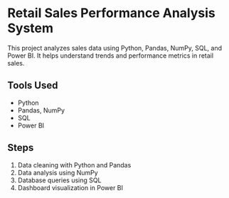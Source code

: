 # Retail Sales Performance Analysis System

This project analyzes sales data using Python, Pandas, NumPy, SQL, and Power BI.
It helps understand trends and performance metrics in retail sales.

## Tools Used
- Python
- Pandas, NumPy
- SQL
- Power BI

## Steps
1. Data cleaning with Python and Pandas  
2. Data analysis using NumPy  
3. Database queries using SQL  
4. Dashboard visualization in Power BI
